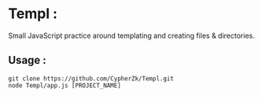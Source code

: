 # Templ :
  Small JavaScript practice around templating and creating files & directories.
  
## Usage :
  ```
  git clone https://github.com/CypherZk/Templ.git
  node Templ/app.js [PROJECT_NAME]
  ```
